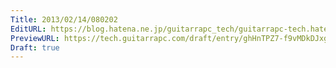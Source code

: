 ```yaml
---
Title: 2013/02/14/080202
EditURL: https://blog.hatena.ne.jp/guitarrapc_tech/guitarrapc-tech.hatenablog.com/atom/entry/6802418398340412352
PreviewURL: https://tech.guitarrapc.com/draft/entry/ghHnTPZ7-f9vMDkDJxgxdLeCSPM
Draft: true
---
```


